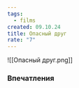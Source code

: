 ```yaml
---
tags:
  - films
created: 09.10.24
title: Опасный друг
rate: "7"
---
```

![[Опасный друг.png]]
### Впечатления
